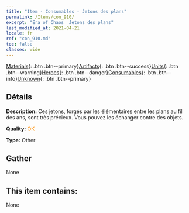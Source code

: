 ```yaml
---
title: "Item - Consumables - Jetons des plans"
permalink: /Items/con_910/
excerpt: "Era of Chaos  Jetons des plans"
last_modified_at: 2021-04-21
locale: fr
ref: "con_910.md"
toc: false
classes: wide
---
```

 [Materials](/fr/Items/){: .btn .btn--primary}[Artifacts](/fr/Items/Artifacts/){: .btn .btn--success}[Units](/fr/Items/Units/){: .btn .btn--warning}[Heroes](/fr/Items/Heroes/){: .btn .btn--danger}[Consumables](/fr/Items/Consumables/){: .btn .btn--info}[Unknown](/fr/Items/Unknown/){: .btn .btn--primary}

## Détails
 **Description:** Ces jetons, forgés par les élémentaires entre les plans au fil des ans, sont très précieux. Vous pouvez les échanger contre des objets. 

 **Quality:** <span style="color: #FF8C00">OK</span>

 **Type:** Other

## Gather

  None

## This item contains:

  None

